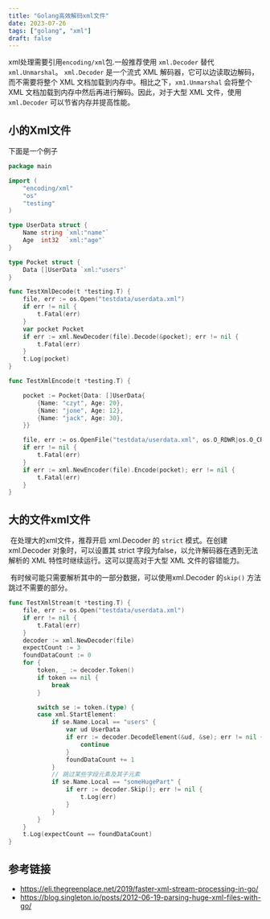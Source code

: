 ```yaml
---
title: "Golang高效解码xml文件"
date: 2023-07-26
tags: ["golang", "xml"]
draft: false 
---
```

xml处理需要引用`encoding/xml`包.一般推荐使用 `xml.Decoder` 替代 `xml.Unmarshal`。
`xml.Decoder` 是一个流式 XML 解码器，它可以边读取边解码，而不需要将整个 XML 文档加载到内存中。相比之下，`xm1.Unmarshal` 会将整个 XML 文档加载到内存中然后再进行解码。因此，对于大型 XML 文件，使用`xml.Decoder` 可以节省内存并提高性能。

## 小的Xml文件

下面是一个例子

```go
package main

import (
	"encoding/xml"
	"os"
	"testing"
)

type UserData struct {
	Name string `xml:"name"`
	Age  int32  `xml:"age"`
}

type Pocket struct {
	Data []UserData `xml:"users"`
}

func TestXmlDecode(t *testing.T) {
	file, err := os.Open("testdata/userdata.xml")
	if err != nil {
		t.Fatal(err)
	}
	var pocket Pocket
	if err := xml.NewDecoder(file).Decode(&pocket); err != nil {
		t.Fatal(err)
	}
	t.Log(pocket)
}

func TestXmlEncode(t *testing.T) {

	pocket := Pocket{Data: []UserData{
		{Name: "czyt", Age: 20},
		{Name: "jone", Age: 12},
		{Name: "jack", Age: 30},
	}}

	file, err := os.OpenFile("testdata/userdata.xml", os.O_RDWR|os.O_CREATE, 0755)
	if err != nil {
		t.Fatal(err)
	}
	if err := xml.NewEncoder(file).Encode(pocket); err != nil {
		t.Fatal(err)
	}
}

```

## 大的文件xml文件

​      在处理大的xml文件，推荐开启 xml.Decoder 的 `strict` 模式。在创建xml.Decoder 对象时，可以设置其 strict 字段为false，以允许解码器在遇到无法解析的 XML 特性时继续运行。这可以提高对于大型 XML 文件的容错能力。

​    有时候可能只需要解析其中的一部分数据，可以使用xml.Decoder 的`skip()` 方法跳过不需要的部分。

```go
func TestXmlStream(t *testing.T) {
	file, err := os.Open("testdata/userdata.xml")
	if err != nil {
		t.Fatal(err)
	}
	decoder := xml.NewDecoder(file)
	expectCount := 3
	foundDataCount := 0
	for {
		token, _ := decoder.Token()
		if token == nil {
			break
		}

		switch se := token.(type) {
		case xml.StartElement:
			if se.Name.Local == "users" {
				var ud UserData
				if err := decoder.DecodeElement(&ud, &se); err != nil {
					continue
				}
				foundDataCount += 1
			}
			// 跳过某些字段元素及其子元素
			if se.Name.Local == "someHugePart" {
				if err := decoder.Skip(); err != nil {
					t.Log(err)
				}
			}
		}
	}
	t.Log(expectCount == foundDataCount)
}
```

## 参考链接

+ https://eli.thegreenplace.net/2019/faster-xml-stream-processing-in-go/
+ https://blog.singleton.io/posts/2012-06-19-parsing-huge-xml-files-with-go/
